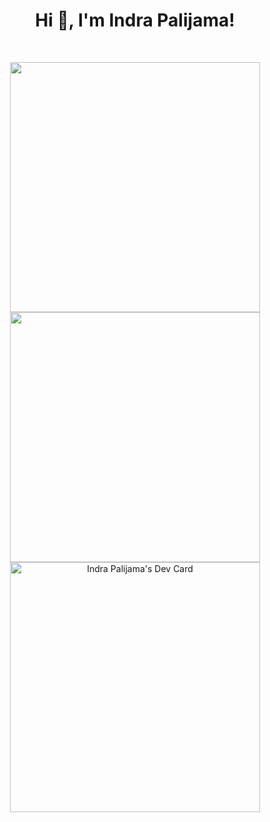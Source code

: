 <h1 align="center">Hi 👋, I'm Indra Palijama!</h1>
<br>

<p align = "center">
  <img src = "https://github-readme-stats.vercel.app/api?username=indrapalijama&show_icons=true&theme=bear&count_private=true" width = 400>
  <img src = "https://github-readme-streak-stats.herokuapp.com?user=indrapalijama&theme=radical&hide_border=false" width = 400>
  <img src="https://api.daily.dev/devcards/2b79fdaeb6eb4b51994cb5dd59123432.png?r=7xy" width="400" alt="Indra Palijama's Dev Card"/>
</p>


